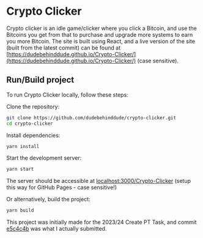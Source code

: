 # Crypto Clicker

Crypto clicker is an idle game/clicker where you click a Bitcoin, and use the Bitcoins you get from that to purchase and upgrade more systems to earn you more Bitcoin. The site is built using React, and a live version of the site (built from the latest commit) can be found at [https://dudebehinddude.github.io/Crypto-Clicker/](https://dudebehinddude.github.io/Crypto-Clicker/) (case sensitive).

## Run/Build project

To run Crypto Clicker locally, follow these steps:

Clone the repository:

```sh
git clone https://github.com/dudebehinddude/crypto-clicker.git
cd crypto-clicker
```

Install dependencies:

```sh
yarn install
```

Start the development server:

```sh
yarn start
```

The server should be accessible at [localhost:3000/Crypto-Clicker](localhost:3000/Crypto-Clicker) (setup this way for GitHub Pages - case sensitive!)

Or alternatively, build the project:

```sh
yarn build
```

This project was initially made for the 2023/24 Create PT Task, and commit [e5c4c4b](https://github.com/DUDEbehindDUDE/Crypto-Clicker/commit/e5c4c4be38c90bb56ba506d81fdf53ffd8a62db2) was what I actually submitted.
